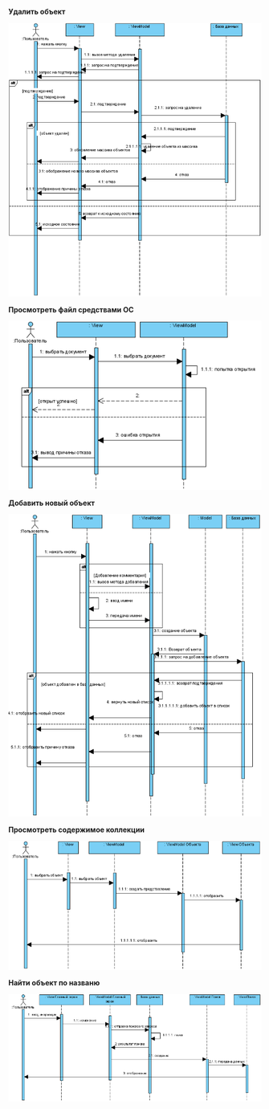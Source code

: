 **Удалить объект**

![alt text](https://github.com/Dooml3unny/CleanUp/blob/master/Documents/Sequence2.png)

**Просмотреть файл средствами ОС**

![alt text](https://github.com/Dooml3unny/CleanUp/blob/master/Documents/Sequence3.png)

**Добавить новый объект**

![alt text](https://github.com/Dooml3unny/CleanUp/blob/master/Documents/Sequence1.png)

**Просмотреть содержимое коллекции**

![alt text](https://github.com/Dooml3unny/CleanUp/blob/master/Documents/Sequence5.png)

**Найти объект по названю**

![alt text](https://github.com/Dooml3unny/CleanUp/blob/master/Documents/Sequence4.png)
